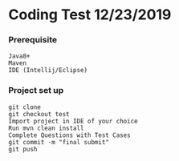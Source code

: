 # Coding Test 12/23/2019

### Prerequisite
```
Java8+
Maven
IDE (Intellij/Eclipse)
```

### Project set up
```
git clone
git checkout test
Import project in IDE of your choice
Run mvn clean install
Complete Questions with Test Cases
git commit -m "final submit"
git push
```
